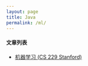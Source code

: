 ```yaml
---
layout: page
title: Java
permalink: /ml/
---
```


#### 文章列表

* [机器学习 (CS 229 Stanford)](https://github.com/zhengzhihust/zhengzhihust.github.io/blob/master/files/cs229.pdf)

